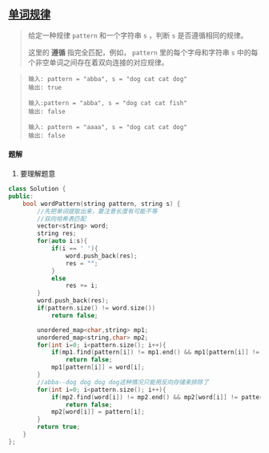 ## [单词规律](https://leetcode.cn/problems/word-pattern/)

> 给定一种规律 `pattern` 和一个字符串 `s` ，判断 `s` 是否遵循相同的规律。
>
> 这里的 **遵循** 指完全匹配，例如， `pattern` 里的每个字母和字符串 `s` 中的每个非空单词之间存在着双向连接的对应规律。

> ```
> 输入: pattern = "abba", s = "dog cat cat dog"
> 输出: true
> ```
>
> ```
> 输入:pattern = "abba", s = "dog cat cat fish"
> 输出: false
> ```
>
> ```
> 输入: pattern = "aaaa", s = "dog cat cat dog"
> 输出: false
> ```

#### 题解

1. 要理解题意

```c++
class Solution {
public:
    bool wordPattern(string pattern, string s) {
        //先把单词提取出来，要注意长度有可能不等
        //双向哈希表匹配
        vector<string> word;
        string res;
        for(auto i:s){
            if(i == ' '){
                word.push_back(res);
                res = "";
            }
            else
                res += i;
        }
        word.push_back(res);
        if(pattern.size() != word.size())
            return false;

        unordered_map<char,string> mp1;
        unordered_map<string,char> mp2;
        for(int i=0; i<pattern.size(); i++){
            if(mp1.find(pattern[i]) != mp1.end() && mp1[pattern[i]] != word[i])    //先用find确定存在，再用下标访问
                return false;
            mp1[pattern[i]] = word[i];
        }
        //abba--dog dog dog dog这种情况只能用反向存储来排除了
        for(int i=0; i<pattern.size(); i++){
            if(mp2.find(word[i]) != mp2.end() && mp2[word[i]] != pattern[i])    
                return false;
            mp2[word[i]] = pattern[i];
        }
        return true;
    }
};
```

## 